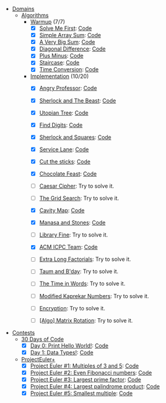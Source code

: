 + [Domains](https://www.hackerrank.com/domains)
    + [Algorithms](https://www.hackerrank.com/domains/algorithms)
        + [Warmup](https://www.hackerrank.com/domains/algorithms/warmup) (7/7)
            + [x] [Solve Me First](https://www.hackerrank.com/challenges/solve-me-first): [Code](https://github.com/phonism/hackerrank/blob/master/Domains/Algorithms/Warmup/Solve_Me_First.cpp)
            + [x] [Simple Array Sum](https://www.hackerrank.com/challenges/simple-array-sum): [Code](https://github.com/phonism/hackerrank/blob/master/Domains/Algorithms/Warmup/Simple_Array_Sum.cpp)
            + [x] [A Very Big Sum](https://www.hackerrank.com/challenges/a-very-big-sum): [Code](https://github.com/phonism/hackerrank/blob/master/Domains/Algorithms/Warmup/A_Very_Big_Sum.cpp)
            + [x] [Diagonal Difference](https://www.hackerrank.com/challenges/diagonal-difference): [Code](https://github.com/phonism/hackerrank/blob/master/Domains/Algorithms/Warmup/Diagonal_Difference.cpp)
            + [x] [Plus Minus](https://www.hackerrank.com/challenges/plus-minus): [Code](https://github.com/phonism/hackerrank/blob/master/Domains/Algorithms/Warmup/Plus_Minus.cpp)
            + [x] [Staircase](https://www.hackerrank.com/challenges/staircase): [Code](https://github.com/phonism/hackerrank/blob/master/Domains/Algorithms/Warmup/Staircase.cpp)
            + [x] [Time Conversion](https://www.hackerrank.com/challenges/time-conversion): [Code](https://github.com/phonism/hackerrank/blob/master/Domains/Algorithms/Warmup/Time_Conversion.cpp)
        + [Implementation](https://www.hackerrank.com/domains/algorithms/implementation) (10/20)
            + [x] [Angry Professor](https://www.hackerrank.com/challenges/angry-professor): [Code](https://github.com/phonism/hackerrank/blob/master/Domains/Algorithms/Implementation/Angry_Professor.cpp)
            + [x] [Sherlock and The Beast](https://www.hackerrank.com/challenges/sherlock-and-the-beast): [Code](https://github.com/phonism/hackerrank/blob/master/Domains/Algorithms/Implementation/Sherlock_and_The_Beast.cpp)
            + [x] [Utopian Tree](https://www.hackerrank.com/challenges/utopian-tree): [Code](https://github.com/phonism/hackerrank/blob/master/Domains/Algorithms/Implementation/Utopian_Tree.java)
            + [x] [Find Digits](https://www.hackerrank.com/challenges/find-digits): [Code](https://github.com/phonism/hackerrank/blob/master/Domains/Algorithms/Implementation/Find_Digits.java)
            + [x] [Sherlock and Squares](https://www.hackerrank.com/challenges/sherlock-and-squares): [Code](https://github.com/phonism/hackerrank/blob/master/Domains/Algorithms/Implementation/Sherlock_and_Squares.java)
            + [x] [Service Lane](https://www.hackerrank.com/challenges/service-lane): [Code](https://github.com/phonism/hackerrank/blob/master/Domains/Algorithms/Implementation/Service_Lane.cpp)
            + [x] [Cut the sticks](https://www.hackerrank.com/challenges/cut-the-sticks): [Code](https://github.com/phonism/hackerrank/blob/master/Domains/Algorithms/Implementation/Cut_the_sticks.java)
            + [x] [Chocolate Feast](https://www.hackerrank.com/challenges/chocolate-feast): [Code](https://github.com/phonism/hackerrank/blob/master/Domains/Algorithms/Implementation/Chocolate_Feast.java)
            + [ ] [Caesar Cipher](https://www.hackerrank.com/challenges/caesar-cipher-1): Try to solve it.
            + [ ] [The Grid Search](https://www.hackerrank.com/challenges/the-grid-search): Try to solve it.
            + [x] [Cavity Map](https://www.hackerrank.com/challenges/cavity-map): [Code](https://github.com/phonism/hackerrank/blob/master/Domains/Algorithms/Implementation/Cavity_Map.java)
            + [x] [Manasa and Stones](https://www.hackerrank.com/challenges/manasa-and-stones): [Code](https://github.com/phonism/hackerrank/blob/master/Domains/Algorithms/Implementation/Manasa_and_Stones.cpp)
            + [ ] [Library Fine](https://www.hackerrank.com/challenges/library-fine): Try to solve it.
            + [x] [ACM ICPC Team](https://www.hackerrank.com/challenges/acm-icpc-team): [Code](https://github.com/phonism/hackerrank/blob/master/Domains/Algorithms/Implementation/ACM_ICPC_Team.java)
            + [ ] [Extra Long Factorials](https://www.hackerrank.com/challenges/extra-long-factorials): Try to solve it.
            + [ ] [Taum and B'day](https://www.hackerrank.com/challenges/taum-and-bday): Try to solve it.
            + [ ] [The Time in Words](https://www.hackerrank.com/challenges/the-time-in-words): Try to solve it.
            + [ ] [Modified Kaprekar Numbers](https://www.hackerrank.com/challenges/kaprekar-numbers): Try to solve it.
            + [ ] [Encryption](https://www.hackerrank.com/challenges/encryption): Try to solve it.
            + [ ] [[Algo] Matrix Rotation](https://www.hackerrank.com/challenges/matrix-rotation-algo): Try to solve it.
            

+ [Contests](https://www.hackerrank.com/contests)
    + [30 Days of Code](https://www.hackerrank.com/contests/30-days-of-code)
        + [x] [Day 0: Print Hello World!](https://www.hackerrank.com/contests/30-days-of-code/challenges/day-0-print-hello-world): [Code](https://github.com/phonism/hackerrank/blob/master/Contests/30%20Days%20of%20Code/Day_0_Print_Hello_World.cpp)
        + [x] [Day 1: Data Types!](https://www.hackerrank.com/contests/30-days-of-code/challenges/day-1-data-types): [Code](https://github.com/phonism/hackerrank/blob/master/Contests/30%20Days%20of%20Code/Day_1_Data_Types.cpp)
    + [ProjectEuler+](https://www.hackerrank.com/contests/projecteuler)
        + [x] [Project Euler #1: Multiples of 3 and 5](https://www.hackerrank.com/contests/projecteuler/challenges/euler001): [Code](https://github.com/phonism/hackerrank/blob/master/Contests/ProjectEuler%2B/Project_Euler_1_Multiples_of_3_and_5.py)
        + [x] [Project Euler #2: Even Fibonacci numbers](https://www.hackerrank.com/contests/projecteuler/challenges/euler002): [Code](https://github.com/phonism/hackerrank/blob/master/Contests/ProjectEuler%2B/Project_Euler_2_Even_Fibonacci_numbers.py)
        + [x] [Project Euler #3: Largest prime factor](https://www.hackerrank.com/contests/projecteuler/challenges/euler003): [Code](https://github.com/phonism/hackerrank/blob/master/Contests/ProjectEuler%2B/Project_Euler_3_Largest_prime_factor.py)
        + [x] [Project Euler #4: Largest palindrome product](https://www.hackerrank.com/contests/projecteuler/challenges/euler004): [Code](https://github.com/phonism/hackerrank/blob/master/Contests/ProjectEuler%2B/Project_Euler_4_Largest_palindrome_product.py)
        + [x] [Project Euler #5: Smallest multiple](https://www.hackerrank.com/contests/projecteuler/challenges/euler005): [Code](https://github.com/phonism/hackerrank/blob/master/Contests/ProjectEuler%2B/Project_Euler_5_Smallest_multiple.py)
